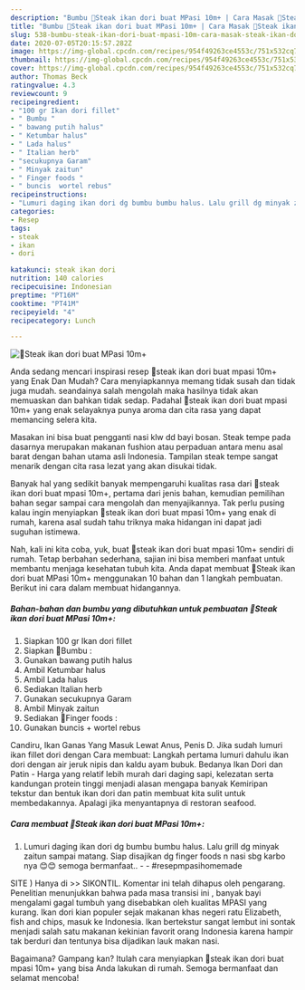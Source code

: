 ```yaml
---
description: "Bumbu 💛Steak ikan dori buat MPasi 10m+ | Cara Masak 💛Steak ikan dori buat MPasi 10m+ Yang Bisa Manjain Lidah"
title: "Bumbu 💛Steak ikan dori buat MPasi 10m+ | Cara Masak 💛Steak ikan dori buat MPasi 10m+ Yang Bisa Manjain Lidah"
slug: 538-bumbu-steak-ikan-dori-buat-mpasi-10m-cara-masak-steak-ikan-dori-buat-mpasi-10m-yang-bisa-manjain-lidah
date: 2020-07-05T20:15:57.282Z
image: https://img-global.cpcdn.com/recipes/954f49263ce4553c/751x532cq70/💛steak-ikan-dori-buat-mpasi-10m-foto-resep-utama.jpg
thumbnail: https://img-global.cpcdn.com/recipes/954f49263ce4553c/751x532cq70/💛steak-ikan-dori-buat-mpasi-10m-foto-resep-utama.jpg
cover: https://img-global.cpcdn.com/recipes/954f49263ce4553c/751x532cq70/💛steak-ikan-dori-buat-mpasi-10m-foto-resep-utama.jpg
author: Thomas Beck
ratingvalue: 4.3
reviewcount: 9
recipeingredient:
- "100 gr Ikan dori fillet"
- " Bumbu "
- " bawang putih halus"
- " Ketumbar halus"
- " Lada halus"
- " Italian herb"
- "secukupnya Garam"
- " Minyak zaitun"
- " Finger foods "
- " buncis  wortel rebus"
recipeinstructions:
- "Lumuri daging ikan dori dg bumbu bumbu halus. Lalu grill dg minyak zaitun sampai matang. Siap disajikan dg finger foods n nasi sbg karbo nya 😊😊 semoga bermanfaat..  #resepmpasihomemade"
categories:
- Resep
tags:
- steak
- ikan
- dori

katakunci: steak ikan dori 
nutrition: 140 calories
recipecuisine: Indonesian
preptime: "PT16M"
cooktime: "PT41M"
recipeyield: "4"
recipecategory: Lunch

---
```



![💛Steak ikan dori buat MPasi 10m+](https://img-global.cpcdn.com/recipes/954f49263ce4553c/751x532cq70/💛steak-ikan-dori-buat-mpasi-10m-foto-resep-utama.jpg)

Anda sedang mencari inspirasi resep 💛steak ikan dori buat mpasi 10m+ yang Enak Dan Mudah? Cara menyiapkannya memang tidak susah dan tidak juga mudah. seandainya salah mengolah maka hasilnya tidak akan memuaskan dan bahkan tidak sedap. Padahal 💛steak ikan dori buat mpasi 10m+ yang enak selayaknya punya aroma dan cita rasa yang dapat memancing selera kita.

Masakan ini bisa buat pengganti nasi klw dd bayi bosan. Steak tempe pada dasarnya merupakan makanan fushion atau perpaduan antara menu asal barat dengan bahan utama asli Indonesia. Tampilan steak tempe sangat menarik dengan cita rasa lezat yang akan disukai tidak.

Banyak hal yang sedikit banyak mempengaruhi kualitas rasa dari 💛steak ikan dori buat mpasi 10m+, pertama dari jenis bahan, kemudian pemilihan bahan segar sampai cara mengolah dan menyajikannya. Tak perlu pusing kalau ingin menyiapkan 💛steak ikan dori buat mpasi 10m+ yang enak di rumah, karena asal sudah tahu triknya maka hidangan ini dapat jadi suguhan istimewa.


Nah, kali ini kita coba, yuk, buat 💛steak ikan dori buat mpasi 10m+ sendiri di rumah. Tetap berbahan sederhana, sajian ini bisa memberi manfaat untuk membantu menjaga kesehatan tubuh kita. Anda dapat membuat 💛Steak ikan dori buat MPasi 10m+ menggunakan 10 bahan dan 1 langkah pembuatan. Berikut ini cara dalam membuat hidangannya.

<!--inarticleads1-->

##### Bahan-bahan dan bumbu yang dibutuhkan untuk pembuatan 💛Steak ikan dori buat MPasi 10m+:

1. Siapkan 100 gr Ikan dori fillet
1. Siapkan  💛Bumbu :
1. Gunakan  bawang putih halus
1. Ambil  Ketumbar halus
1. Ambil  Lada halus
1. Sediakan  Italian herb
1. Gunakan secukupnya Garam
1. Ambil  Minyak zaitun
1. Sediakan  💛Finger foods :
1. Gunakan  buncis + wortel rebus


Candiru, Ikan Ganas Yang Masuk Lewat Anus, Penis D. Jika sudah lumuri ikan fillet dori dengan Cara membuat: Langkah pertama lumuri dahulu ikan dori dengan air jeruk nipis dan kaldu ayam bubuk. Bedanya Ikan Dori dan Patin - Harga yang relatif lebih murah dari daging sapi, kelezatan serta kandungan protein tinggi menjadi alasan mengapa banyak Kemiripan tekstur dan bentuk ikan dori dan patin membuat kita sulit untuk membedakannya. Apalagi jika menyantapnya di restoran seafood. 

<!--inarticleads2-->

##### Cara membuat 💛Steak ikan dori buat MPasi 10m+:

1. Lumuri daging ikan dori dg bumbu bumbu halus. Lalu grill dg minyak zaitun sampai matang. Siap disajikan dg finger foods n nasi sbg karbo nya 😊😊 semoga bermanfaat.. -  - #resepmpasihomemade


SITE ) Hanya di &gt;&gt; SIKONTIL. Komentar ini telah dihapus oleh pengarang. Penelitian menunjukkan bahwa pada masa transisi ini , banyak bayi mengalami gagal tumbuh yang disebabkan oleh kualitas MPASI yang kurang. Ikan dori kian populer sejak makanan khas negeri ratu Elizabeth, fish and chips, masuk ke Indonesia. Ikan bertekstur sangat lembut ini sontak menjadi salah satu makanan kekinian favorit orang Indonesia karena hampir tak berduri dan tentunya bisa dijadikan lauk makan nasi. 

Bagaimana? Gampang kan? Itulah cara menyiapkan 💛steak ikan dori buat mpasi 10m+ yang bisa Anda lakukan di rumah. Semoga bermanfaat dan selamat mencoba!
